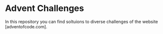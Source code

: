 
# Advent Challenges

In this repository you can find soltuions to diverse challenges of the
website [adventofcode.com].


